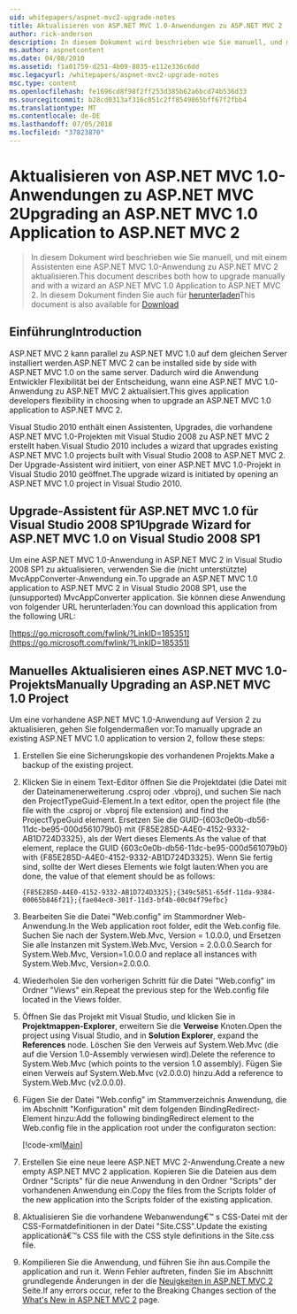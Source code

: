 ```yaml
---
uid: whitepapers/aspnet-mvc2-upgrade-notes
title: Aktualisieren von ASP.NET MVC 1.0-Anwendungen zu ASP.NET MVC 2 | Microsoft-Dokumentation
author: rick-anderson
description: In diesem Dokument wird beschrieben wie Sie manuell, und mit einem Assistenten eine ASP.NET MVC 1.0-Anwendung zu ASP.NET MVC 2 aktualisieren. In diesem Dokument finden Sie auch für d...
ms.author: aspnetcontent
ms.date: 04/08/2010
ms.assetid: f1a01759-d251-4b09-8835-e112e336c6dd
msc.legacyurl: /whitepapers/aspnet-mvc2-upgrade-notes
msc.type: content
ms.openlocfilehash: fe1696cd8f98f2ff253d385b62a6bcd74b536d33
ms.sourcegitcommit: b28cd0313af316c051c2ff8549865bff67f2fbb4
ms.translationtype: MT
ms.contentlocale: de-DE
ms.lasthandoff: 07/05/2018
ms.locfileid: "37823870"
---
```

<a name="upgrading-an-aspnet-mvc-10-application-to-aspnet-mvc-2"></a><span data-ttu-id="3298f-104">Aktualisieren von ASP.NET MVC 1.0-Anwendungen zu ASP.NET MVC 2</span><span class="sxs-lookup"><span data-stu-id="3298f-104">Upgrading an ASP.NET MVC 1.0 Application to ASP.NET MVC 2</span></span>
====================
> <span data-ttu-id="3298f-105">In diesem Dokument wird beschrieben wie Sie manuell, und mit einem Assistenten eine ASP.NET MVC 1.0-Anwendung zu ASP.NET MVC 2 aktualisieren.</span><span class="sxs-lookup"><span data-stu-id="3298f-105">This document describes both how to upgrade manually and with a wizard an ASP.NET MVC 1.0 Application to ASP.NET MVC 2.</span></span> <span data-ttu-id="3298f-106">In diesem Dokument finden Sie auch für [herunterladen](https://download.microsoft.com/download/F/1/6/F16F9AF9-8EF4-4845-BC97-639791D5699C/MVC2-Upgrade-Notes.pdf)</span><span class="sxs-lookup"><span data-stu-id="3298f-106">This document is also available for [Download](https://download.microsoft.com/download/F/1/6/F16F9AF9-8EF4-4845-BC97-639791D5699C/MVC2-Upgrade-Notes.pdf)</span></span>


## <a name="introduction"></a><span data-ttu-id="3298f-107">Einführung</span><span class="sxs-lookup"><span data-stu-id="3298f-107">Introduction</span></span>

<span data-ttu-id="3298f-108">ASP.NET MVC 2 kann parallel zu ASP.NET MVC 1.0 auf dem gleichen Server installiert werden.</span><span class="sxs-lookup"><span data-stu-id="3298f-108">ASP.NET MVC 2 can be installed side by side with ASP.NET MVC 1.0 on the same server.</span></span> <span data-ttu-id="3298f-109">Dadurch wird die Anwendung Entwickler Flexibilität bei der Entscheidung, wann eine ASP.NET MVC 1.0-Anwendung zu ASP.NET MVC 2 aktualisiert.</span><span class="sxs-lookup"><span data-stu-id="3298f-109">This gives application developers flexibility in choosing when to upgrade an ASP.NET MVC 1.0 application to ASP.NET MVC 2.</span></span>

<span data-ttu-id="3298f-110">Visual Studio 2010 enthält einen Assistenten, Upgrades, die vorhandene ASP.NET MVC 1.0-Projekten mit Visual Studio 2008 zu ASP.NET MVC 2 erstellt haben.</span><span class="sxs-lookup"><span data-stu-id="3298f-110">Visual Studio 2010 includes a wizard that upgrades existing ASP.NET MVC 1.0 projects built with Visual Studio 2008 to ASP.NET MVC 2.</span></span> <span data-ttu-id="3298f-111">Der Upgrade-Assistent wird initiiert, von einer ASP.NET MVC 1.0-Projekt in Visual Studio 2010 geöffnet.</span><span class="sxs-lookup"><span data-stu-id="3298f-111">The upgrade wizard is initiated by opening an ASP.NET MVC 1.0 project in Visual Studio 2010.</span></span>

## <a name="upgrade-wizard-for-aspnet-mvc-10-on-visual-studio-2008-sp1"></a><span data-ttu-id="3298f-112">Upgrade-Assistent für ASP.NET MVC 1.0 für Visual Studio 2008 SP1</span><span class="sxs-lookup"><span data-stu-id="3298f-112">Upgrade Wizard for ASP.NET MVC 1.0 on Visual Studio 2008 SP1</span></span>

<span data-ttu-id="3298f-113">Um eine ASP.NET MVC 1.0-Anwendung in ASP.NET MVC 2 in Visual Studio 2008 SP1 zu aktualisieren, verwenden Sie die (nicht unterstützte) MvcAppConverter-Anwendung ein.</span><span class="sxs-lookup"><span data-stu-id="3298f-113">To upgrade an ASP.NET MVC 1.0 application to ASP.NET MVC 2 in Visual Studio 2008 SP1, use the (unsupported) MvcAppConverter application.</span></span> <span data-ttu-id="3298f-114">Sie können diese Anwendung von folgender URL herunterladen:</span><span class="sxs-lookup"><span data-stu-id="3298f-114">You can download this application from the following URL:</span></span>

[https://go.microsoft.com/fwlink/?LinkID=185351](https://go.microsoft.com/fwlink/?LinkID=185351)

## <a name="manually-upgrading-an-aspnet-mvc-10-project"></a><span data-ttu-id="3298f-115">Manuelles Aktualisieren eines ASP.NET MVC 1.0-Projekts</span><span class="sxs-lookup"><span data-stu-id="3298f-115">Manually Upgrading an ASP.NET MVC 1.0 Project</span></span>

<span data-ttu-id="3298f-116">Um eine vorhandene ASP.NET MVC 1.0-Anwendung auf Version 2 zu aktualisieren, gehen Sie folgendermaßen vor:</span><span class="sxs-lookup"><span data-stu-id="3298f-116">To manually upgrade an existing ASP.NET MVC 1.0 application to version 2, follow these steps:</span></span>

1. <span data-ttu-id="3298f-117">Erstellen Sie eine Sicherungskopie des vorhandenen Projekts.</span><span class="sxs-lookup"><span data-stu-id="3298f-117">Make a backup of the existing project.</span></span>
2. <span data-ttu-id="3298f-118">Klicken Sie in einem Text-Editor öffnen Sie die Projektdatei (die Datei mit der Dateinamenerweiterung .csproj oder .vbproj), und suchen Sie nach den ProjectTypeGuid-Element.</span><span class="sxs-lookup"><span data-stu-id="3298f-118">In a text editor, open the project file (the file with the .csproj or .vbproj file extension) and find the ProjectTypeGuid element.</span></span> <span data-ttu-id="3298f-119">Ersetzen Sie die GUID-{603c0e0b-db56-11dc-be95-000d561079b0} mit {F85E285D-A4E0-4152-9332-AB1D724D3325}, als der Wert dieses Elements.</span><span class="sxs-lookup"><span data-stu-id="3298f-119">As the value of that element, replace the GUID {603c0e0b-db56-11dc-be95-000d561079b0} with {F85E285D-A4E0-4152-9332-AB1D724D3325}.</span></span> <span data-ttu-id="3298f-120">Wenn Sie fertig sind, sollte der Wert dieses Elements wie folgt lauten:</span><span class="sxs-lookup"><span data-stu-id="3298f-120">When you are done, the value of that element should be as follows:</span></span> 

    `{F85E285D-A4E0-4152-9332-AB1D724D3325};{349c5851-65df-11da-9384-00065b846f21};{fae04ec0-301f-11d3-bf4b-00c04f79efbc}`
3. <span data-ttu-id="3298f-121">Bearbeiten Sie die Datei "Web.config" im Stammordner Web-Anwendung.</span><span class="sxs-lookup"><span data-stu-id="3298f-121">In the Web application root folder, edit the Web.config file.</span></span> <span data-ttu-id="3298f-122">Suchen Sie nach der System.Web.Mvc, Version = 1.0.0.0, und Ersetzen Sie alle Instanzen mit System.Web.Mvc, Version = 2.0.0.0.</span><span class="sxs-lookup"><span data-stu-id="3298f-122">Search for System.Web.Mvc, Version=1.0.0.0 and replace all instances with System.Web.Mvc, Version=2.0.0.0.</span></span>
4. <span data-ttu-id="3298f-123">Wiederholen Sie den vorherigen Schritt für die Datei "Web.config" im Ordner "Views" ein.</span><span class="sxs-lookup"><span data-stu-id="3298f-123">Repeat the previous step for the Web.config file located in the Views folder.</span></span>
5. <span data-ttu-id="3298f-124">Öffnen Sie das Projekt mit Visual Studio, und klicken Sie in **Projektmappen-Explorer**, erweitern Sie die **Verweise** Knoten.</span><span class="sxs-lookup"><span data-stu-id="3298f-124">Open the project using Visual Studio, and in **Solution Explorer**, expand the **References** node.</span></span> <span data-ttu-id="3298f-125">Löschen Sie den Verweis auf System.Web.Mvc (die auf die Version 1.0-Assembly verwiesen wird).</span><span class="sxs-lookup"><span data-stu-id="3298f-125">Delete the reference to System.Web.Mvc (which points to the version 1.0 assembly).</span></span> <span data-ttu-id="3298f-126">Fügen Sie einen Verweis auf System.Web.Mvc (v2.0.0.0) hinzu.</span><span class="sxs-lookup"><span data-stu-id="3298f-126">Add a reference to System.Web.Mvc (v2.0.0.0).</span></span>
6. <span data-ttu-id="3298f-127">Fügen Sie der Datei "Web.config" im Stammverzeichnis Anwendung, die im Abschnitt "Konfiguration" mit dem folgenden BindingRedirect-Element hinzu:</span><span class="sxs-lookup"><span data-stu-id="3298f-127">Add the following bindingRedirect element to the Web.config file in the application root under the configuraton section:</span></span>   

    [!code-xml[Main](aspnet-mvc2-upgrade-notes/samples/sample1.xml)]
7. <span data-ttu-id="3298f-128">Erstellen Sie eine neue leere ASP.NET MVC 2-Anwendung.</span><span class="sxs-lookup"><span data-stu-id="3298f-128">Create a new empty ASP.NET MVC 2 application.</span></span> <span data-ttu-id="3298f-129">Kopieren Sie die Dateien aus dem Ordner "Scripts" für die neue Anwendung in den Ordner "Scripts" der vorhandenen Anwendung ein.</span><span class="sxs-lookup"><span data-stu-id="3298f-129">Copy the files from the Scripts folder of the new application into the Scripts folder of the existing application.</span></span>
8. <span data-ttu-id="3298f-130">Aktualisieren Sie die vorhandene Webanwendung€™ s CSS-Datei mit der CSS-Formatdefinitionen in der Datei "Site.CSS".</span><span class="sxs-lookup"><span data-stu-id="3298f-130">Update the existing applicationâ€™s CSS file with the CSS style definitions in the Site.css file.</span></span>
9. <span data-ttu-id="3298f-131">Kompilieren Sie die Anwendung, und führen Sie ihn aus.</span><span class="sxs-lookup"><span data-stu-id="3298f-131">Compile the application and run it.</span></span> <span data-ttu-id="3298f-132">Wenn Fehler auftreten, finden Sie im Abschnitt grundlegende Änderungen in der die [Neuigkeiten in ASP.NET MVC 2](https://go.microsoft.com/fwlink/?LinkID=185038) Seite.</span><span class="sxs-lookup"><span data-stu-id="3298f-132">If any errors occur, refer to the Breaking Changes section of the [What's New in ASP.NET MVC 2](https://go.microsoft.com/fwlink/?LinkID=185038) page.</span></span>
